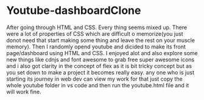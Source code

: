 # Youtube-dashboardClone
After going through HTML and CSS. Every thing seems mixed up. There were a lot of properties of CSS which are difficult o memorize(you just donot need that start making some thing and leave the rest on your muscle memory). Then I randomly opend youtube and dicided to make its front page/dashboard using HTML and CSS. I enjoyed alot and also explore some new things like cdnjs and font awesome to grab free super awesome icons and i also got clarity in the concept of flex as it is bit tricky concept but as you set down to make a project it becomes really easy.
any one who is just starting its journey in web dev can view my work for that just copy the whole youtube folder in vs code and then run the youtube.html file and it will work fine.  
